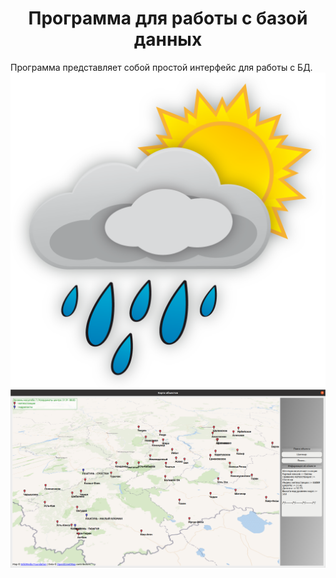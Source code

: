 <h1 align="center">Программа для работы с базой данных</h1>
<p align="left">
  Программа представляет собой простой интерфейс для работы с БД.  
  <img src="https://github.com/DenisSokolov96/GidrometProject/blob/master/img/pngwing.png?raw=true">
  <img src="https://github.com/DenisSokolov96/GidrometProject/blob/master/img/Map.png?raw=true">
</p>
